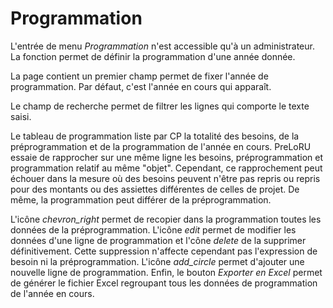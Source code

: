# <div class="text-h4 pb-3" id="programmation">Programmation</div>

L'entrée de menu *Programmation* n'est accessible qu'à un administrateur. La fonction permet de définir la programmation d'une année donnée.

La page contient un premier champ permet de fixer l'année de programmation. Par défaut, c'est l'année en cours qui apparaît.

Le champ de recherche permet de filtrer les lignes qui comporte le texte saisi.

Le tableau de programmation liste par CP la totalité des besoins, de la préprogrammation et de la programmation de l'année en cours. PreLoRU essaie de rapprocher sur une même ligne les besoins, préprogrammation et programmation relatif au même "objet". Cependant, ce rapprochement peut échouer dans la mesure où des besoins peuvent n'être pas repris ou repris pour des montants ou des assiettes différentes de celles de projet. De même, la programmation peut différer de la préprogrammation.

L'icône <i class="material-icons">chevron_right</i> permet de recopier dans la programmation toutes les données de la préprogrammation. L'icône <i class="material-icons">edit</i> permet de modifier les données d'une ligne de programmation et l'cône <i class="material-icons">delete</i> de la supprimer définitivement. Cette suppression n'affecte cependant pas l'expression de besoin ni la préprogrammation. L'icône <i class="material-icons">add_circle</i> permet d'ajouter une nouvelle ligne de programmation. Enfin, le bouton *Exporter en Excel* permet de générer le fichier Excel regroupant tous les données de programmation de l'année en cours.